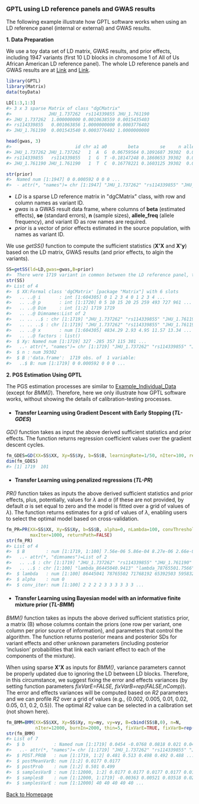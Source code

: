 ### GPTL using LD reference panels and GWAS results

The following example illustrate how GPTL software works when using an LD reference panel (internal or external) and GWAS results.

**1. Data Preparation**

We use a toy data set of LD matrix, GWAS results, and prior effects, including 1947 variants (first 10 LD blocks in chromosome 1 of All of Us African American LD reference panel). The whole LD reference panels and GWAS results are at [Link](https://doi.org/10.5281/zenodo.16923734) and [Link](https://doi.org/10.5281/zenodo.17087604).

```R
library(GPTL)
library(Matrix)
data(toyData)

LD[1:3,1:3]
#> 3 x 3 sparse Matrix of class "dgCMatrix"
#>              JHU_1.737262  rs114339855 JHU_1.761190
#> JHU_1.737262  1.000000000 0.0010638559 0.0015435403
#> rs114339855   0.001063856 1.0000000000 0.0003776402
#> JHU_1.761190  0.001543540 0.0003776402 1.0000000000

head(gwas, 3)
#>                        id chr a1 a0        beta        se     n allele_freq
#> JHU_1.737262 JHU_1.737262   1  A  G  0.06759564 0.1091687 39302  0.06583625
#> rs114339855   rs114339855   1  G  T -0.18147248 0.1860653 39302  0.02037881
#> JHU_1.761190 JHU_1.761190   1  T  C  0.16778221 0.1603125 39302  0.02787886

str(prior)
#>  Named num [1:1947] 0 0.000592 0 0 0 ...
#>  - attr(*, "names")= chr [1:1947] "JHU_1.737262" "rs114339855" "JHU_1.761190" "JHU_1.761763" ...
```

- *LD* is a sparse LD reference matrix in "dgCMatrix" class, with row and column names as variant ID.
- *gwas* is a GWAS result data frame, where columns of **beta** (estimated effects), **se** (standard errors), **n** (sample sizes), **allele_freq** (allele frequency), and variant ID as row names are required.
- *prior* is a vector of prior effects estimated in the source population, with names as variant ID.

We use *getSS()* function to compute the sufficient statistics (**X'X** and **X'y**) based on the LD matrix, GWAS results (and prior effects, to algin the variants).

```R
SS=getSS(ld=LD,gwas=gwas,B=prior)
#>  There were 1719 variant in common between the LD reference panel, the GWAS and the prior.
str(SS)
#> List of 4
#>  $ XX:Formal class 'dgCMatrix' [package "Matrix"] with 6 slots
#>   .. ..@ i       : int [1:604305] 0 1 2 3 4 0 1 2 3 4 ...
#>   .. ..@ p       : int [1:1720] 0 5 10 15 20 25 259 493 727 961 ...
#>   .. ..@ Dim     : int [1:2] 1719 1719
#>   .. ..@ Dimnames:List of 2
#>   .. .. ..$ : chr [1:1719] "JHU_1.737262" "rs114339855" "JHU_1.761190" "JHU_1.761763" ...
#>   .. .. ..$ : chr [1:1719] "JHU_1.737262" "rs114339855" "JHU_1.761190" "JHU_1.761763" ...
#>   .. ..@ x       : num [1:604305] 4834.29 2.93 4.95 11.57 13.34 ...
#>   .. ..@ factors : list()
#>  $ Xy: Named num [1:1719] 327 -285 357 115 301 ...
#>   ..- attr(*, "names")= chr [1:1719] "JHU_1.737262" "rs114339855" "JHU_1.761190" "JHU_1.761763" ...
#>  $ n : num 39302
#>  $ B :'data.frame':	1719 obs. of  1 variable:
#>   ..$ B: num [1:1719] 0 0.000592 0 0 0 ...
```

**2. PGS Estimation Using GPTL**

The PGS estimation processes are similar to [Example_Individual_Data](https://github.com/QuantGen/GPTL/blob/main/man/Example_Individual_Data.md) (except for *BMM()*). Therefore, here we only illustrate how GPTL software works, without showing the details of calibration-testing processes.

- #### Transfer Learning using Gradient Descent with Early Stopping (*TL-GDES*)

*GD()* function takes as input the above derived sufficient statistics and prior effects. The function returns regression coefficient values over the gradient descent cycles.

```R
fm_GDES=GD(XX=SS$XX, Xy=SS$Xy, b=SS$B, learningRate=1/50, nIter=100, returnPath=T)
dim(fm_GDES)
#> [1] 1719  101
```

- #### Transfer Learning using penalized regressions (*TL-PR*)

*PR()* function takes as inputs the above derived sufficient statistics and prior effects, plus, potentially, values for $\lambda$ and $\alpha$ (if these are not provided, by default $\alpha$ is set equal to zero and the model is fitted over a grid of values of $\lambda$). The function returns estimates for a grid of values of $\lambda$, enabling users to select the optimal model based on cross-validation.

```R
fm_PR=PR(XX=SS$XX, Xy=SS$Xy, b=SS$B, alpha=0, nLambda=100, convThreshold=1e-4,
         maxIter=1000, returnPath=FALSE)
str(fm_PR)
#> List of 4
#>  $ B        : num [1:1719, 1:100] 7.56e-06 5.86e-04 8.27e-06 2.66e-06 6.96e-06 ...
#>   ..- attr(*, "dimnames")=List of 2
#>   .. ..$ : chr [1:1719] "JHU_1.737262" "rs114339855" "JHU_1.761190" "JHU_1.761763" ...
#>   .. ..$ : chr [1:100] "lambda_86445040.9413" "lambda_78765501.7566" "lambda_71768191.6674" "lambda_65392503.3211" ...
#>  $ lambda   : num [1:100] 86445041 78765502 71768192 65392503 59583214 ...
#>  $ alpha    : num 0
#>  $ conv_iter: num [1:100] 2 2 2 2 3 3 3 3 3 3 ...
```

- #### Transfer Learning using Bayesian model with an informative finite mixture prior (*TL-BMM*)

*BMM()* function takes as inputs the above derived sufficient statistics prior, a matrix (B) whose columns contain the priors (one row per variant, one column per prior source of information), and parameters that control the algorithm. The function returns posterior means and posterior SDs for variant effects and other unknown parameters (including posterior ‘inclusion’ probabilities that link each variant effect to each of the components of the mixture).

When using sparse **X'X** as inputs for *BMM()*, variance parameters cannot be properly updated due to ignoring the LD between LD blocks. Therefore, in this circumstance, we suggest fixing the error and effects variances (by setting function parameters *fixVarE=FALSE, fixVarB=rep(FALSE,nComp)*). The error and effects variances will be computed based on *R2* parameters and we can profile *R2* over a grid of values (e.g., {0.002, 0.005, 0.01, 0.02, 0.05, 0.1, 0.2, 0.5}). The optimal *R2* value can be selected in a calibration set (not shown here).

```R
fm_BMM=BMM(XX=SS$XX, Xy=SS$Xy, my=my, vy=vy, B=cbind(SS$B,0), n=N,
           nIter=12000, burnIn=2000, thin=5, fixVarE=TRUE, fixVarB=rep(TRUE,2), verbose=FALSE)
str(fm_BMM)
#> List of 7
#>  $ b           : Named num [1:1719] 0.0454 -0.0768 0.0818 0.021 0.041 ...
#>   ..- attr(*, "names")= chr [1:1719] "JHU_1.737262" "rs114339855" "JHU_1.761190" "JHU_1.761763" ...
#>  $ POST.PROB   : num [1:1719, 1:2] 0.481 0.513 0.498 0.492 0.488 ...
#>  $ postMeanVarB: num [1:2] 0.0177 0.0177
#>  $ postProb    : num [1:2] 0.501 0.499
#>  $ samplesVarB : num [1:12000, 1:2] 0.0177 0.0177 0.0177 0.0177 0.0177 ...
#>  $ samplesB    : num [1:12000, 1:1719] -0.00363 0.00521 0.03518 0.02083 0.15977 ...
#>  $ samplesVarE : num [1:12000] 40 40 40 40 40 ...
```

[Back to Homepage](https://github.com/QuantGen/GPTL/blob/main/README.md)


